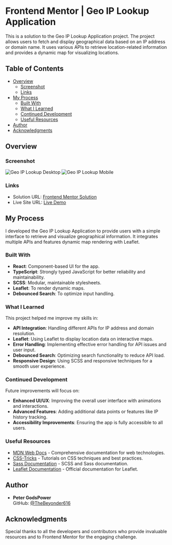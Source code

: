 # Frontend Mentor | Geo IP Lookup Application

This is a solution to the Geo IP Lookup Application project. The project allows users to fetch and display geographical data based on an IP address or domain name. It uses various APIs to retrieve location-related information and provides a dynamic map for visualizing locations.

## Table of Contents

- [Overview](#overview)
  - [Screenshot](#screenshot)
  - [Links](#links)
- [My Process](#my-process)
  - [Built With](#built-with)
  - [What I Learned](#what-i-learned)
  - [Continued Development](#continued-development)
  - [Useful Resources](#useful-resources)
- [Author](#author)
- [Acknowledgments](#acknowledgments)

## Overview

### Screenshot

![Geo IP Lookup Desktop](public/desktop.png)
![Geo IP Lookup Mobile](public/mobile.png)

### Links

- Solution URL: [Frontend Mentor Solution](https://www.frontendmentor.io/solutions/geo-ip-lookup-application)
- Live Site URL: [Live Demo](https://frontend-mentor-geo-ip-lookup-application.vercel.app/)

## My Process

I developed the Geo IP Lookup Application to provide users with a simple interface to retrieve and visualize geographical information. It integrates multiple APIs and features dynamic map rendering with Leaflet.

### Built With

- **React**: Component-based UI for the app.
- **TypeScript**: Strongly typed JavaScript for better reliability and maintainability.
- **SCSS**: Modular, maintainable stylesheets.
- **Leaflet**: To render dynamic maps.
- **Debounced Search**: To optimize input handling.

### What I Learned

This project helped me improve my skills in:

- **API Integration**: Handling different APIs for IP address and domain resolution.
- **Leaflet**: Using Leaflet to display location data on interactive maps.
- **Error Handling**: Implementing effective error handling for API issues and user input.
- **Debounced Search**: Optimizing search functionality to reduce API load.
- **Responsive Design**: Using SCSS and responsive techniques for a smooth user experience.

### Continued Development

Future improvements will focus on:

- **Enhanced UI/UX**: Improving the overall user interface with animations and interactions.
- **Advanced Features**: Adding additional data points or features like IP history tracking.
- **Accessibility Improvements**: Ensuring the app is fully accessible to all users.

### Useful Resources

- [MDN Web Docs](https://developer.mozilla.org/en-US/) - Comprehensive documentation for web technologies.
- [CSS-Tricks](https://css-tricks.com/) - Tutorials on CSS techniques and best practices.
- [Sass Documentation](https://sass-lang.com/documentation) - SCSS and Sass documentation.
- [Leaflet Documentation](https://leafletjs.com/) - Official documentation for Leaflet.

## Author

- **Peter GodsPower**  
  GitHub: [@TheBeyonder616](https://github.com/TheBeyonder616)

## Acknowledgments

Special thanks to all the developers and contributors who provide invaluable resources and to Frontend Mentor for the engaging challenge.
